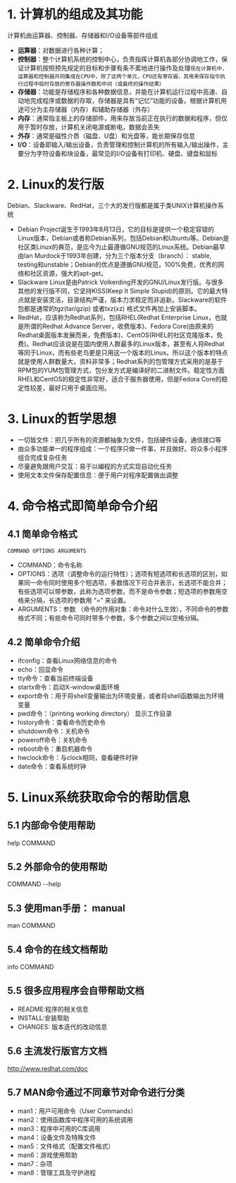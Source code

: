 # 1. 计算机的组成及其功能
计算机由运算器、控制器、存储器和I/O设备等部件组成
* **运算器**：对数据进行各种计算；
* **控制器**：整个计算机系统的控制中心，负责指挥计算机各部分协调地工作，保证计算机按照预先规定的目标和步骤有条不紊地进行操作及处理`现在计算机中，运算器和控制器共同集成在CPU中，除了这两个单元，CPU还有寄存器，其用来保存指令执行过程中临时存放的寄存器操作数和中间（或最终的操作结果）`
* **存储器**：功能是存储程序和各种数据信息，并能在计算机运行过程中高速、自动地完成程序或数据的存取，存储器是具有“记忆”功能的设备。根据计算机用途可分为主存储器（内存）和辅助存储器（外存）
 * **内存**：通常指主板上的存储部件，用来存放当前正在执行的数据和程序，但仅用于暂时存放，计算机关闭电源或断电，数据会丢失
 * **外存**：通常是磁性介质（磁盘、U盘）和光盘等，能长期保存信息
* **I/O**：设备即输入/输出设备，负责管理和控制计算机的所有输入/输出操作，主要分为字符设备和块设备，最常见的I/O设备有打印机、硬盘、键盘和鼠标
# 2. Linux的发行版
Debian、Slackware、RedHat，三个大的发行版都是属于类UNIX计算机操作系统
* Debian Project诞生于1993年8月13日，它的目标是提供一个稳定容错的Linux版本，Debian或者称Debian系列，包括Debian和Ubuntu等。Debian是社区类Linux的典范，是迄今为止最遵循GNU规范的Linux系统。Debian最早由Ian Murdock于1993年创建，分为三个版本分支（branch）： stable, testing和unstable；Debian的优点是遵循GNU规范，100%免费，优秀的网络和社区资源，强大的apt-get。
* Slackware Linux是由Patrick Volkerding开发的GNU/Linux发行版。与很多其他的发行版不同，它坚持KISS(Keep It Simple Stupid)的原则。它的最大特点就是安装灵活，目录结构严谨，版本力求稳定而非追新。Slackware的软件包都是通常的tgz(tar/gzip) 或者txz(xz) 格式文件再加上安装脚本。
* RedHat，应该称为Redhat系列，包括RHEL(Redhat Enterprise Linux，也就是所谓的Redhat Advance Server，收费版本)、Fedora Core(由原来的Redhat桌面版本发展而来，免费版本)、CentOS(RHEL的社区克隆版本，免费)。Redhat应该说是在国内使用人群最多的Linux版本，甚至有人将Redhat等同于Linux，而有些老鸟更是只用这一个版本的Linux。所以这个版本的特点就是使用人群数量大，资料非常多；Redhat系列的包管理方式采用的是基于RPM包的YUM包管理方式，包分发方式是编译好的二进制文件。稳定性方面RHEL和CentOS的稳定性非常好，适合于服务器使用，但是Fedora Core的稳定性较差，最好只用于桌面应用。
# 3. Linux的哲学思想
* 一切皆文件：把几乎所有的资源都抽象为文件，包括硬件设备，通信接口等
* 由众多功能单一的程序组成：一个程序只做一件事，并且做好。将众多小程序组合完成复杂任务
* 尽量避免跟用户交互：易于以编程的方式实现自动化任务
* 使用文本文件保存配置信息：便于用户对程序配置做出调整
# 4. 命令格式即简单命令介绍
## 4.1 简单命令格式
`COMMAND OPTIONS ARGUMENTS`
* COMMAND：命令名称
* OPTIONS：选项（调整命令的运行特性）；选项有短选项和长选项的区别，如果同一命令同时使用多个短选项，多数情况下可合并表示，长选项不能合并；有些选项可以带参数，此称为选项参数，而不是命令参数；短选项的参数用空格来分隔，长选项的参数用 “=” 来设置。
* ARGUMENTS：参数 （命令的作用对象：命令对什么生效），不同命令的参数格式不同；有些命令可同时带多个参数，多个参数之间以空格分隔。
## 4.2 简单命令介绍
* ifconfig：查看Linux网络信息的命令
* echo：回显命令
* tty命令：查看当前终端设备
* startx命令：启动X-window桌面环境
* export命令：用于将shell变量输出为环境变量，或者将shell函数输出为环境变量
* pwd命令：（printing working directory） 显示工作目录
* history命令：查看命令历史命令
* shutdown命令：关机命令
* poweroff命令：关机命令
* reboot命令：重启机器命令
* hwclock命令：与clock相同，查看硬件时钟
* date命令：查看系统时钟
# 5. Linux系统获取命令的帮助信息
## 5.1 内部命令使用帮助
help COMMAND
## 5.2 外部命令的使用帮助
COMMAND --help
## 5.3 使用man手册： manual
man COMMAND
## 5.4 命令的在线文档帮助
info COMMAND
## 5.5 很多应用程序会自带帮助文档
* README:程序的相关信息
* INSTALL:安装帮助
* CHANGES: 版本迭代的改动信息
## 5.6 主流发行版官方文档
http://www.redhat.com/doc
## 5.7 MAN命令通过不同章节对命令进行分类
* man1：用户可用命令（User Commands）
* man2：使用函数库中程序可用的系统调用
* man3：程序中可用的C库调用
* man4：设备文件及特殊文件
* man5：文件格式（配置文件格式）
* man6：游戏使用帮助
* man7：杂项
* man8：管理工具及守护进程